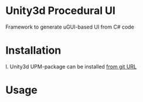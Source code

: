 # Unity3d Procedural UI #
Framework to generate uGUI-based UI from C# code

# Installation #
I. Unity3d UPM-package can be installed [from git URL](https://docs.unity3d.com/Manual/upm-ui-giturl.html)

# Usage #
